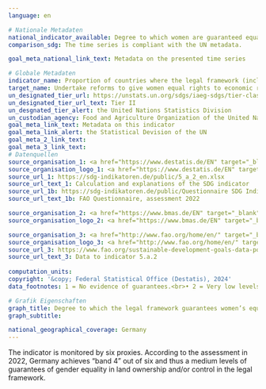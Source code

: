 ```yaml
---
language: en    

# Nationale Metadaten    
national_indicator_available: Degree to which women are guaranteed equal rights to land ownership and/or control    
comparison_sdg: The time series is compliant with the UN metadata.    

goal_meta_national_link_text: Metadata on the presented time series    

# Globale Metadaten    
indicator_name: Proportion of countries where the legal framework (including customary law) guarantees women’s equal rights to land ownership and/ or control    
target_name: Undertake reforms to give women equal rights to economic resources, as well as access to ownership and control over land and other forms of property, financial services, inheritance and natural resources, in accordance with national laws    
un_designated_tier_url: https://unstats.un.org/sdgs/iaeg-sdgs/tier-classification/    
un_designated_tier_url_text: Tier II    
un_desgnated_tier_alert: the United Nations Statistics Division    
un_custodian_agency: Food and Agriculture Organization of the United Nations (FAO)    
goal_meta_link_text: Metadata on this indicator    
goal_meta_link_alert: the Statistical Devision of the UN    
goal_meta_2_link_text:     
goal_meta_3_link_text:         
# Datenquellen
source_organisation_1: <a href="https://www.destatis.de/EN" target="_blank"> Federal Statistical Office (Destatis) </a>
source_organisation_logo_1: <a href="https://www.destatis.de/EN" target="_blank"><img src="https://sdg-indikatoren.de/public/OrgImgEn/destatis.png" alt="Logo destatis" style="height:60px; width:148px"/></a>
source_url_1: https://sdg-indikatoren.de/public/5_a_2_en.xlsx
source_url_text_1: Calculation and explanations of the SDG indicator
source_url_1b: https://sdg-indikatoren.de/public/Questionnaire SDG Indicator 5.a.2.pdf
source_url_text_1b: FAO Questionnaire, assessment 2022

source_organisation_2: <a href="https://www.bmas.de/EN" target="_blank"> Federal Ministry of Labour and Social Affairs </a>
source_organisation_logo_2: <a href="https://www.bmas.de/EN" target="_blank"><img src="https://sdg-indikatoren.de/public/OrgImgEn/bmas.png" alt="Logo bmas" style="height:60px; width:148px"/></a>

source_organisation_3: <a href="http://www.fao.org/home/en/" target="_blank"> Food and Agriculture Organization of the United Nations (FAO) </a>
source_organisation_logo_3: <a href="http://www.fao.org/home/en/" target="_blank"><img src="https://sdg-indikatoren.de/public/OrgImgEn/fao.png" alt="Logo fao" style="height:60px; width:148px"/></a>
source_url_3: https://www.fao.org/sustainable-development-goals-data-portal/data/indicators/5a2-women-s-equal-rights-to-land-ownership/en
source_url_text_3: Data to indicator 5.a.2
    
computation_units:     
copyright: '&copy; Federal Statistical Office (Destatis), 2024'    
data_footnotes: 1 = No evidence of guarantees.<br>• 2 = Very low levels of guarantees.<br>• 3 = Low levels of guarantees.<br>• 4 = Medium levels of guarantees.<br>• 5 = High levels of guarantees.<br>• 6 = Very high levels of guarantees.<br>• Data is only available from 2022.    

# Grafik Eigenschaften    
graph_title: Degree to which the legal framework guarantees women’s equal rights to land ownership and/or control
graph_subtitle:     

national_geographical_coverage: Germany    
---
```



The indicator is monitored by six proxies. According to the assessment in 2022, Germany achieves “band 4” out of six and thus a medium levels of guarantees of gender equality in land ownership and/or control in the legal framework.